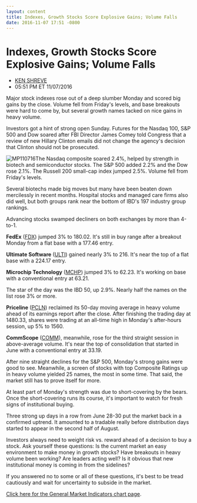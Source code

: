 ```yaml
---
layout: content
title: Indexes, Growth Stocks Score Explosive Gains; Volume Falls
date: 2016-11-07 17:51 -0800
---
```



Indexes, Growth Stocks Score Explosive Gains; Volume Falls
===========================================================




* [KEN SHREVE](https://www.investors.com/author/shrevek/ "Posts by KEN SHREVE")
* 05:51 PM ET 11/07/2016




Major stock indexes rose out of a deep slumber Monday and scored big gains by the close. Volume fell from Friday's levels, and base breakouts were hard to come by, but several growth names tacked on nice gains in heavy volume.


Investors got a hint of strong open Sunday. Futures for the Nasdaq 100, S&P 500 and Dow soared after FBI Director James Comey told Congress that a review of new Hillary Clinton emails did not change the agency's decision that Clinton should not be prosecuted.


![MP110716](https://www.investors.com/wp-content/uploads/2016/11/MP110716.png)The Nasdaq composite soared 2.4%, helped by strength in biotech and semiconductor stocks. The S&P 500 added 2.2% and the Dow rose 2.1%. The Russell 200 small-cap index jumped 2.5%. Volume fell from Friday's levels.


Several biotechs made big moves but many have been beaten down mercilessly in recent months. Hospital stocks and managed care firms also did well, but both groups rank near the bottom of IBD's 197 industry group rankings.


Advancing stocks swamped decliners on both exchanges by more than 4-to-1.


**FedEx** ([FDX](https://research.investors.com/quote.aspx?symbol=FDX)) jumped 3% to 180.02. It's still in buy range after a breakout Monday from a flat base with a 177.46 entry.


**Ultimate Software** ([ULTI](https://research.investors.com/quote.aspx?symbol=ULTI)) gained nearly 3% to 216. It's near the top of a flat base with a 224.17 entry.


**Microchip Technology** ([MCHP](https://research.investors.com/quote.aspx?symbol=MCHP)) jumped 3% to 62.23. It's working on base with a conventional entry at 63.21.


The star of the day was the IBD 50, up 2.9%. Nearly half the names on the list rose 3% or more.


**Priceline** ([PCLN](https://research.investors.com/quote.aspx?symbol=PCLN)) reclaimed its 50-day moving average in heavy volume ahead of its earnings report after the close. After finishing the trading day at 1480.33, shares were trading at an all-time high in Monday's after-hours session, up 5% to 1560.


**CommScope** ([COMM](https://research.investors.com/quote.aspx?symbol=COMM)), meanwhile, rose for the third straight session in above-average volume. It's near the top of consolidation that started in June with a conventional entry at 33.19.


After nine straight declines for the S&P 500, Monday's strong gains were good to see. Meanwhile, a screen of stocks with top Composite Ratings up in heavy volume yielded 25 names, the most in some time. That said, the market still has to prove itself for more.


At least part of Monday's strength was due to short-covering by the bears. Once the short-covering runs its course, it's important to watch for fresh signs of institutional buying.


Three strong up days in a row from June 28-30 put the market back in a confirmed uptrend. It amounted to a tradable really before distribution days started to appear in the second half of August.


Investors always need to weight risk vs. reward ahead of a decision to buy a stock. Ask yourself these questions: Is the current market an easy environment to make money in growth stocks? Have breakouts in heavy volume been working? Are leaders acting well? Is it obvious that new institutional money is coming in from the sidelines?


If you answered no to some or all of these questions, it's best to be tread cautiously and wait for uncertainty to subside in the market.


[Click here for the General Market Indicators chart page](https://www.investors.com/wp-content/uploads/2016/11/IBD0711153807GMI.pdf).




